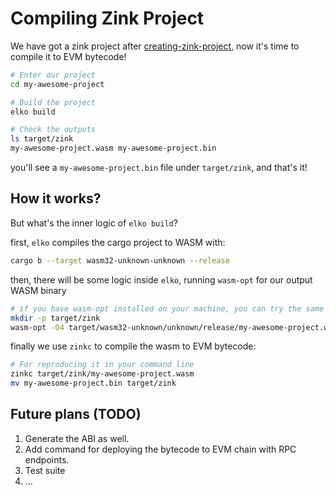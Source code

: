 # Compiling Zink Project


We have got a zink project after [creating-zink-project][create], now it's time to compile 
it to EVM bytecode!


```bash
# Enter our project
cd my-awesome-project

# Build the project
elko build

# Check the outputs
ls target/zink
my-awesome-project.wasm my-awesome-project.bin
```

you'll see a `my-awesome-project.bin` file under `target/zink`, and that's it!


## How it works?

But what's the inner logic of `elko build`?

first, `elko` compiles the cargo project to WASM with:

```bash
cargo b --target wasm32-unknown-unknown --release
```

then, there will be some logic inside `elko`, running `wasm-opt` for our output
WASM binary

```bash
# if you have wasm-opt installed on your machine, you can try the same
mkdir -p target/zink
wasm-opt -O4 target/wasm32-unknown/unknown/release/my-awesome-project.wasm -o target/zink/my-awesome-project.wasm
```

finally we use `zinkc` to compile the wasm to EVM bytecode:

```bash
# For reproducing it in your command line
zinkc target/zink/my-awesome-project.wasm
mv my-awesome-project.bin target/zink
```

## Future plans (TODO)

1. Generate the ABI as well.
2. Add command for deploying the bytecode to EVM chain with RPC endpoints.
3. Test suite
4. ...

[create]: /tutorial/create-zink-project.html
